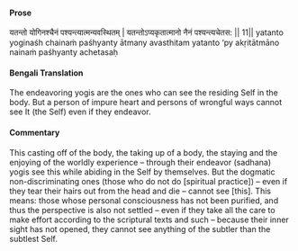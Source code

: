 #### Prose 

यतन्तो योगिनश्चैनं पश्यन्त्यात्मन्यवस्थितम् |
यतन्तोऽप्यकृतात्मानो नैनं पश्यन्त्यचेतस: || 11||
yatanto yoginaśh chainaṁ paśhyanty ātmany avasthitam
yatanto ‘py akṛitātmāno nainaṁ paśhyanty achetasaḥ

 #### Bengali Translation 

The endeavoring yogis are the ones who can see the residing Self in the body. But a person of impure heart and persons of wrongful ways cannot see It (the Self) even if they endeavor.

 #### Commentary 

This casting off of the body, the taking up of a body, the staying and the enjoying of the worldly experience –  through their endeavor (sadhana) yogis see this while abiding in the Self by themselves. But the dogmatic non-discriminating ones (those who do not do [spiritual practice]) – even if they tear their hairs out from the head and die – cannot see [this]. This means: those whose personal consciousness has not been purified, and thus the perspective is also not settled – even if they take all the care to make effort according to the scriptural texts and such – because their inner sight has not opened, they cannot see anything of the subtler than the subtlest Self.